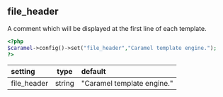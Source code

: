 ## file_header

A comment which will be displayed at the first line of each template.

```php
<?php
$caramel->config()->set("file_header","Caramel template engine.");
?>
```

| setting | type | default
|:-----|:-----:|:-----|
| file_header | string | "Caramel template engine." |